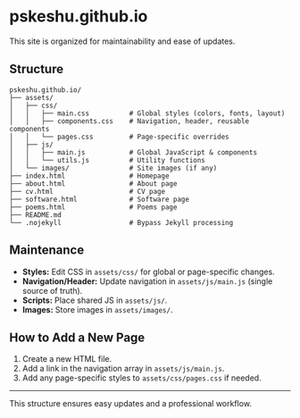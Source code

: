 # pskeshu.github.io

This site is organized for maintainability and ease of updates.

## Structure

```
pskeshu.github.io/
├── assets/
│   ├── css/
│   │   ├── main.css          # Global styles (colors, fonts, layout)
│   │   ├── components.css    # Navigation, header, reusable components
│   │   └── pages.css         # Page-specific overrides
│   ├── js/
│   │   ├── main.js           # Global JavaScript & components
│   │   └── utils.js          # Utility functions
│   └── images/               # Site images (if any)
├── index.html                # Homepage
├── about.html                # About page
├── cv.html                   # CV page  
├── software.html             # Software page
├── poems.html                # Poems page
├── README.md
└── .nojekyll                 # Bypass Jekyll processing
```

## Maintenance
- **Styles:** Edit CSS in `assets/css/` for global or page-specific changes.
- **Navigation/Header:** Update navigation in `assets/js/main.js` (single source of truth).
- **Scripts:** Place shared JS in `assets/js/`.
- **Images:** Store images in `assets/images/`.

## How to Add a New Page
1. Create a new HTML file.
2. Add a link in the navigation array in `assets/js/main.js`.
3. Add any page-specific styles to `assets/css/pages.css` if needed.

---

This structure ensures easy updates and a professional workflow. 